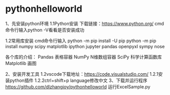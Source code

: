 # pythonhelloworld

1、先安装python环境
1.1Python安装
下载链接：https://www.python.org/
cmd命令行输入python -V看看是否安装成功

1.2常用库安装
cmd命令行输入
python -m pip install -U pip
python -m pip install numpy scipy matplotlib ipython jupyter pandas openpyxl sympy nose

各个库的介绍：
Pandas 表格容器
NumPy N维数组容器
SciPy 科学计算函数库 	
Matplotlib 画图

2、安装开发工具
1.2vscode下载地址：https://code.visualstudio.com/
1.2.1安装python插件
1.2.2ctrl+shift+p language修改中文
3、下载并运行程序
https://github.com/dlzhangjoy/pythonhelloworld
运行ExcelSample.py
